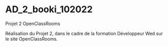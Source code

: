 # AD_2_booki_102022
Projet 2 OpenClassRooms

Réalisation du Projet 2, dans le cadre de la formation Développeur Wed sur le site OpenClassRooms.
